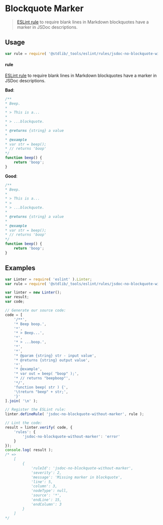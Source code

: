 # Blockquote Marker

> [ESLint rule][eslint-rules] to require blank lines in Markdown blockquotes have a marker in JSDoc descriptions.

<section class="intro">

</section>

<!-- /.intro -->

<section class="usage">

## Usage

```javascript
var rule = require( '@stdlib/_tools/eslint/rules/jsdoc-no-blockquote-without-marker' );
```

#### rule

[ESLint rule][eslint-rules] to require blank lines in Markdown blockquotes have a marker in JSDoc descriptions.

**Bad**:

<!-- eslint-disable stdlib/jsdoc-no-blockquote-without-marker, stdlib/jsdoc-markdown-remark -->

```javascript
/**
* Beep.
*
* > This is a...
*
* > ...blockquote.
*
* @returns {string} a value
*
* @example
* var str = beep();
* // returns 'boop'
*/
function beep() {
    return 'boop';
}
```

**Good**:

```javascript
/**
* Beep.
*
* > This is a...
* >
* > ...blockquote.
*
* @returns {string} a value
*
* @example
* var str = beep();
* // returns 'boop'
*/
function beep() {
    return 'boop';
}
```

</section>

<!-- /.usage -->

<section class="examples">

## Examples

<!-- eslint no-undef: "error" -->

```javascript
var Linter = require( 'eslint' ).Linter;
var rule = require( '@stdlib/_tools/eslint/rules/jsdoc-no-blockquote-without-marker' );

var linter = new Linter();
var result;
var code;

// Generate our source code:
code = [
    '/**',
    '* Beep boop.',
    '*',
    '* > Beep...',
    '*',
    '* > ...boop.',
    '*',
    '*',
    '* @param {string} str - input value',
    '* @returns {string} output value',
    '*',
    '* @example',
    '* var out = beep( "boop" );',
    '* // returns "beepboop"',
    '*/',
    'function beep( str ) {',
    '\treturn "beep" + str;',
    '}'
].join( '\n' );

// Register the ESLint rule:
linter.defineRule( 'jsdoc-no-blockquote-without-marker', rule );

// Lint the code:
result = linter.verify( code, {
    'rules': {
        'jsdoc-no-blockquote-without-marker': 'error'
    }
});
console.log( result );
/* =>
    [
        {
            'ruleId': 'jsdoc-no-blockquote-without-marker',
            'severity': 2,
            'message': 'Missing marker in blockquote',
            'line': 5,
            'column': 3,
            'nodeType': null,
            'source': '*',
            'endLine': 15,
            'endColumn': 3
        }
    ]
*/
```

</section>

<!-- /.examples -->

<section class="links">

[eslint-rules]: https://eslint.org/docs/developer-guide/working-with-rules

</section>

<!-- /.links -->
